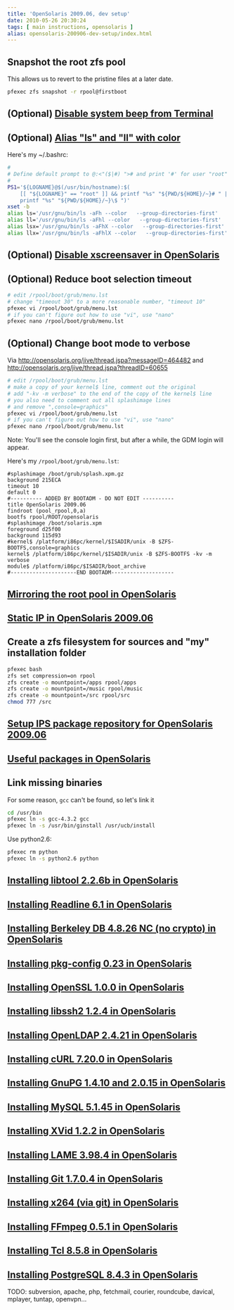 ```yaml
---
title: 'OpenSolaris 2009.06, dev setup'
date: 2010-05-26 20:30:24
tags: [ main instructions, opensolaris ]
alias: opensolaris-200906-dev-setup/index.html
---
```


## Snapshot the root zfs pool

This allows us to revert to the pristine files at a later date.



```sh
pfexec zfs snapshot -r rpool@firstboot
```

## (Optional) [Disable system beep from Terminal](/2010/03/16/Disable-system-beep-from-Terminal/)

## (Optional) [Alias "ls" and "ll" with color](/2010/03/16/Alias-ls-and-ll-with-color/)

Here's my ~/.bashrc:

```sh
#
# Define default prompt to @:<"($|#) "># and print '#' for user "root" and '$' for normal users.
#
PS1='${LOGNAME}@$(/usr/bin/hostname):$(
    [[ "${LOGNAME}" == "root" ]] && printf "%s" "${PWD/${HOME}/~}# " ||
    printf "%s" "${PWD/${HOME}/~}\$ ")'
xset -b
alias ls='/usr/gnu/bin/ls -aFh --color   --group-directories-first'
alias ll='/usr/gnu/bin/ls -aFhl --color   --group-directories-first'
alias lsx='/usr/gnu/bin/ls -aFhX --color   --group-directories-first'
alias llx='/usr/gnu/bin/ls -aFhlX --color   --group-directories-first'
```

## (Optional) [Disable xscreensaver in OpenSolaris](/2010/03/16/Disable-xscreensaver-in-OpenSolaris/)

## (Optional) Reduce boot selection timeout



```sh
# edit /rpool/boot/grub/menu.lst
# change "timeout 30" to a more reasonable number, "timeout 10"
pfexec vi /rpool/boot/grub/menu.lst
# if you can't figure out how to use "vi", use "nano"
pfexec nano /rpool/boot/grub/menu.lst
```

## (Optional) Change boot mode to verbose

Via http://opensolaris.org/jive/thread.jspa?messageID=464482 and http://opensolaris.org/jive/thread.jspa?threadID=60655



```sh
# edit /rpool/boot/grub/menu.lst
# make a copy of your kernel$ line, comment out the original
# add "-kv -m verbose" to the end of the copy of the kernel$ line
# you also need to comment out all splashimage lines
# and remove ",console=graphics"
pfexec vi /rpool/boot/grub/menu.lst
# if you can't figure out how to use "vi", use "nano"
pfexec nano /rpool/boot/grub/menu.lst
```

Note: You'll see the console login first, but after a while, the GDM login will appear.

Here's my `/rpool/boot/grub/menu.lst`:

```
#splashimage /boot/grub/splash.xpm.gz
background 215ECA
timeout 10
default 0
#---------- ADDED BY BOOTADM - DO NOT EDIT ----------
title OpenSolaris 2009.06
findroot (pool_rpool,0,a)
bootfs rpool/ROOT/opensolaris
#splashimage /boot/solaris.xpm
foreground d25f00
background 115d93
#kernel$ /platform/i86pc/kernel/$ISADIR/unix -B $ZFS-BOOTFS,console=graphics
kernel$ /platform/i86pc/kernel/$ISADIR/unix -B $ZFS-BOOTFS -kv -m verbose
module$ /platform/i86pc/$ISADIR/boot_archive
#---------------------END BOOTADM--------------------
```

## [Mirroring the root pool in OpenSolaris](/2010/03/02/Mirroring-the-root-pool-in-OpenSolaris/)

## [Static IP in OpenSolaris 2009.06](/2010/03/02/Static-IP-in-OpenSolaris-2009-06/)

## Create a zfs filesystem for sources and "my" installation folder

```sh
pfexec bash
zfs set compression=on rpool
zfs create -o mountpoint=/apps rpool/apps
zfs create -o mountpoint=/music rpool/music
zfs create -o mountpoint=/src rpool/src
chmod 777 /src
```

## [Setup IPS package repository for OpenSolaris 2009.06](/2010/02/27/Setup-IPS-package-repository-for-OpenSolaris-2009-06/)

## [Useful packages in OpenSolaris](/2010/04/06/Useful-packages-in-OpenSolaris/)

## Link missing binaries

For some reason, `gcc` can't be found, so let's link it


```sh
cd /usr/bin
pfexec ln -s gcc-4.3.2 gcc
pfexec ln -s /usr/bin/ginstall /usr/ucb/install
```

Use python2.6:

```sh
pfexec rm python
pfexec ln -s python2.6 python
```

## [Installing libtool 2.2.6b in OpenSolaris](/2010/03/17/Installing-libtool-2-2-6b-in-OpenSolaris/)

## [Installing Readline 6.1 in OpenSolaris](/2010/03/17/Installing-Readline-6-1-in-OpenSolaris/)

## [Installing Berkeley DB 4.8.26 NC (no crypto) in OpenSolaris](/2010/03/11/Installing-Berkeley-DB-4-8-26-NC-no-crypto-in-OpenSolaris/)

## [Installing pkg-config 0.23 in OpenSolaris](/2010/03/11/Installing-pkg-config-0-23-in-OpenSolaris/)

## [Installing OpenSSL 1.0.0 in OpenSolaris](/2010/03/31/Installing-OpenSSL-1-0-0-in-OpenSolaris/)

## [Installing libssh2 1.2.4 in OpenSolaris](/2010/03/11/Installing-libssh2-1-2-4-in-OpenSolaris/)

## [Installing OpenLDAP 2.4.21 in OpenSolaris](/2010/03/11/Installing-OpenLDAP-2-4-21-in-OpenSolaris/)

## [Installing cURL 7.20.0 in OpenSolaris](/2010/03/11/Installing-curl-7-20-0-in-OpenSolaris/)

## [Installing GnuPG 1.4.10 and 2.0.15 in OpenSolaris](/2010/03/17/Installing-GnuPG-1-4-10-and-2-0-15-in-OpenSolaris/)

## [Installing MySQL 5.1.45 in OpenSolaris](/2010/03/19/Installing-MySQL-5-1-45-in-OpenSolaris/)

## [Installing XVid 1.2.2 in OpenSolaris](/2010/04/08/Installing-XVid-1-2-2-in-OpenSolaris/)

## [Installing LAME 3.98.4 in OpenSolaris](/2010/04/08/Installing-LAME-3-98-4-in-OpenSolaris/)

## [Installing Git 1.7.0.4 in OpenSolaris](/2010/04/08/Installing-Git-1-7-0-4-in-OpenSolaris/)

## [Installing x264 (via git) in OpenSolaris](/2010/04/11/Installing-x264-via-git-in-OpenSolaris/)

## [Installing FFmpeg 0.5.1 in OpenSolaris](/2010/04/12/Installing-FFmpeg-0-5-1-in-OpenSolaris/)

## [Installing Tcl 8.5.8 in OpenSolaris](/2010/04/23/Installing-Tcl-8-5-8-in-OpenSolaris/)

## [Installing PostgreSQL 8.4.3 in OpenSolaris](/2010/04/26/Installing-PostgreSQL-8-4-3-in-OpenSolaris/)

TODO: subversion, apache, php, fetchmail, courier, roundcube, davical, mplayer, tuntap, openvpn...
